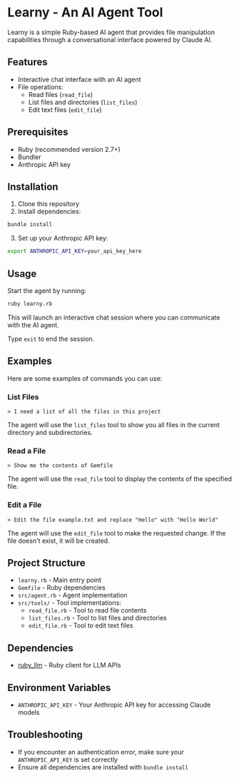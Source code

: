 # Learny - An AI Agent Tool

Learny is a simple Ruby-based AI agent that provides file manipulation capabilities through a conversational interface powered by Claude AI.

## Features

- Interactive chat interface with an AI agent
- File operations:
  - Read files (`read_file`)
  - List files and directories (`list_files`)
  - Edit text files (`edit_file`)

## Prerequisites

- Ruby (recommended version 2.7+)
- Bundler
- Anthropic API key

## Installation

1. Clone this repository
2. Install dependencies:

```bash
bundle install
```

3. Set up your Anthropic API key:

```bash
export ANTHROPIC_API_KEY=your_api_key_here
```

## Usage

Start the agent by running:

```bash
ruby learny.rb
```

This will launch an interactive chat session where you can communicate with the AI agent.

Type `exit` to end the session.

## Examples

Here are some examples of commands you can use:

### List Files

```
> I need a list of all the files in this project
```

The agent will use the `list_files` tool to show you all files in the current directory and subdirectories.

### Read a File

```
> Show me the contents of Gemfile
```

The agent will use the `read_file` tool to display the contents of the specified file.

### Edit a File

```
> Edit the file example.txt and replace "Hello" with "Hello World"
```

The agent will use the `edit_file` tool to make the requested change. If the file doesn't exist, it will be created.

## Project Structure

- `learny.rb` - Main entry point
- `Gemfile` - Ruby dependencies
- `src/agent.rb` - Agent implementation
- `src/tools/` - Tool implementations:
  - `read_file.rb` - Tool to read file contents
  - `list_files.rb` - Tool to list files and directories
  - `edit_file.rb` - Tool to edit text files

## Dependencies

- [ruby_llm](https://github.com/ruby-llm/ruby-llm) - Ruby client for LLM APIs

## Environment Variables

- `ANTHROPIC_API_KEY` - Your Anthropic API key for accessing Claude models

## Troubleshooting

- If you encounter an authentication error, make sure your `ANTHROPIC_API_KEY` is set correctly
- Ensure all dependencies are installed with `bundle install`